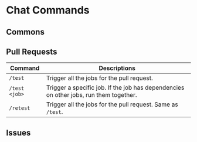 # Chat Commands

## Commons

## Pull Requests
|Command|Descriptions|
|---|---|
|`/test`| Trigger all the jobs for the pull request. |
|`/test <job>`| Trigger a specific job. If the job has dependencies on other jobs, run them together. |
|`/retest`| Trigger all the jobs for the pull request. Same as `/test`. |

## Issues
